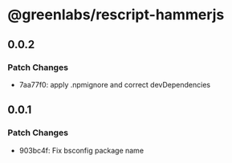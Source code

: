 # @greenlabs/rescript-hammerjs

## 0.0.2

### Patch Changes

- 7aa77f0: apply .npmignore and correct devDependencies

## 0.0.1

### Patch Changes

- 903bc4f: Fix bsconfig package name
